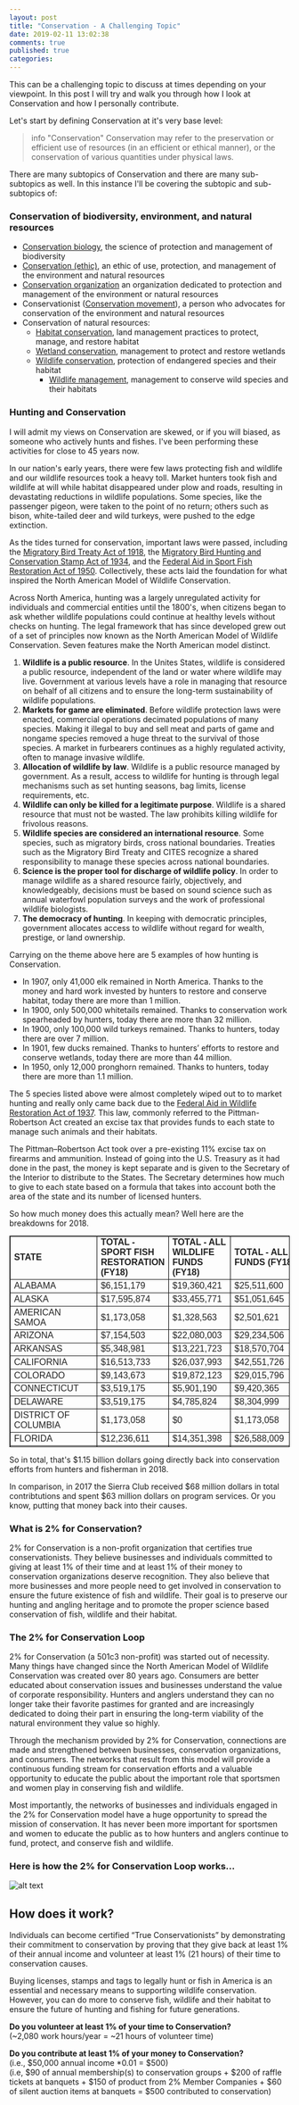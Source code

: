 ```yaml
---
layout: post
title: "Conservation - A Challenging Topic"
date: 2019-02-11 13:02:38
comments: true
published: true
categories:
---
```


This can be a challenging topic to discuss at times depending on your viewpoint. In this post I will try and walk you through how I look at Conservation and how I personally contribute.

Let's start by defining Conservation at it's very base level:

> info "Conservation"
> Conservation may refer to the preservation or efficient use of resources (in an efficient or ethical manner), or the conservation of various quantities under physical laws.

There are many subtopics of Conservation and there are many sub-subtopics as well. In this instance I'll be covering the subtopic and sub-subtopics of:

### Conservation of biodiversity, environment, and natural resources

* [Conservation biology](https://en.wikipedia.org/wiki/Conservation_biology), the science of protection and management of biodiversity
* [Conservation (ethic)](https://en.wikipedia.org/wiki/Conservation_(ethic)), an ethic of use, protection, and management of the environment and natural resources
* [Conservation organization](https://en.wikipedia.org/wiki/Conservation_organization) an organization dedicated to protection and management of the environment or natural resources
* Conservationist ([Conservation movement](https://en.wikipedia.org/wiki/Conservation_movement)), a person who advocates for conservation of the environment and natural resources
* Conservation of natural resources:
  * [Habitat conservation](https://en.wikipedia.org/wiki/Habitat_conservation), land management practices to protect, manage, and restore habitat
  * [Wetland conservation](https://en.wikipedia.org/wiki/Wetland_conservation), management to protect and restore wetlands
  * [Wildlife conservation](https://en.wikipedia.org/wiki/Wildlife_conservation), protection of endangered species and their habitat
    * [Wildlife management](https://en.wikipedia.org/wiki/Wildlife_management), management to conserve wild species and their habitats

### Hunting and Conservation

I will admit my views on Conservation are skewed, or if you will biased, as someone who actively hunts and fishes. I've been performing these activities for close to 45 years now. 

In our nation's early years, there were few laws protecting fish and wildlife and our wildlife resources took a heavy toll. Market hunters took fish and wildlife at will while habitat disappeared under plow and roads, resulting in devastating reductions in wildlife populations. Some species, like the passenger pigeon, were taken to the point of no return; others such as bison, white-tailed deer and wild turkeys, were pushed to the edge extinction.

As the tides turned for conservation, important laws were passed, including the [Migratory Bird Treaty Act of 1918](https://en.wikipedia.org/wiki/Migratory_Bird_Treaty_Act_of_1918), the [Migratory Bird Hunting and Conservation Stamp Act of 1934](https://en.wikipedia.org/wiki/Federal_Duck_Stamp), and the [Federal Aid in Sport Fish Restoration Act of 1950](https://en.wikipedia.org/wiki/Dingell%E2%80%93Johnson_Act). Collectively, these acts laid the foundation for what inspired the North American Model of Wildlife Conservation.

Across North America, hunting was a largely unregulated activity for individuals and commercial entities until the 1800's, when citizens began to ask whether wildlife populations could continue at healthy levels without checks on hunting. The legal framework that has since developed grew out of a set of principles now known as the North American Model of Wildlife Conservation. Seven features make the North American model distinct.

1. **Wildlife is a public resource**. In the Unites States, wildlife is considered a public resource, independent of the land or water where wildlife may live. Government at various levels have a role in managing that resource on behalf of all citizens and to ensure the long-term sustainability of wildlife populations.
1. **Markets for game are eliminated**. Before wildlife protection laws were enacted, commercial operations decimated populations of many species. Making it illegal to buy and sell meat and parts of game and nongame species removed a huge threat to the survival of those species. A market in furbearers continues as a highly regulated activity, often to manage invasive wildlife.
1. **Allocation of wildlife by law**. Wildlife is a public resource managed by government. As a result, access to wildlife for hunting is through legal mechanisms such as set hunting seasons, bag limits, license requirements, etc.
1. **Wildlife can only be killed for a legitimate purpose**. Wildlife is a shared resource that must not be wasted. The law prohibits killing wildlife for frivolous reasons.
1. **Wildlife species are considered an international resource**. Some species, such as migratory birds, cross national boundaries. Treaties such as the Migratory Bird Treaty and CITES recognize a shared responsibility to manage these species across national boundaries.
1. **Science is the proper tool for discharge of wildlife policy**. In order to manage wildlife as a shared resource fairly, objectively, and knowledgeably, decisions must be based on sound science such as annual waterfowl population surveys and the work of professional wildlife biologists.
1. **The democracy of hunting**. In keeping with democratic principles, government allocates access to wildlife without regard for wealth, prestige, or land ownership.

Carrying on the theme above here are 5 examples of how hunting is Conservation.

* In 1907, only 41,000 elk remained in North America. Thanks to the money and hard work invested by hunters to restore and conserve habitat, today there are more than 1 million.
* In 1900, only 500,000 whitetails remained. Thanks to conservation work spearheaded by hunters, today there are more than 32 million.
* In 1900, only 100,000 wild turkeys remained. Thanks to hunters, today there are over 7 million.
* In 1901, few ducks remained. Thanks to hunters’ efforts to restore and conserve wetlands, today there are more than 44 million.
* In 1950, only 12,000 pronghorn remained. Thanks to hunters, today there are more than 1.1 million.

The 5 species listed above were almost completely wiped out to to market hunting and really only came back due to the [Federal Aid in Wildlife Restoration Act of 1937](https://en.wikipedia.org/wiki/Pittman%E2%80%93Robertson_Federal_Aid_in_Wildlife_Restoration_Act). This law, commonly referred to the Pittman-Robertson Act created an excise tax that provides funds to each state to manage such animals and their habitats.

The Pittman–Robertson Act took over a pre-existing 11% excise tax on firearms and ammunition. Instead of going into the U.S. Treasury as it had done in the past, the money is kept separate and is given to the Secretary of the Interior to distribute to the States. The Secretary determines how much to give to each state based on a formula that takes into account both the area of the state and its number of licensed hunters. 

So how much money does this actually mean? Well here are the breakdowns for 2018.

<table border="1" style="color: rgb(34, 34, 34); font-family: arial, sans-serif; font-size: 12.8px; height: 379px; border-color: black;" width="837"><tbody><tr><td style="margin: 0px;"><font face="arial,helvetica,sans-serif"><strong><font size="3">STATE</font></strong></font></td>
<td style="margin: 0px;"><font face="arial,helvetica,sans-serif"><strong><font size="3">TOTAL - SPORT FISH RESTORATION (FY18)</font></strong></font></td>
<td style="margin: 0px;"><font face="arial,helvetica,sans-serif"><strong><font size="3">TOTAL - ALL WILDLIFE FUNDS (FY18)</font></strong></font></td>
<td style="margin: 0px;"><font face="arial,helvetica,sans-serif"><strong><font size="3">TOTAL - ALL FUNDS (FY18)</font></strong></font></td>
</tr><tr><td style="margin: 0px;"><font face="arial,helvetica,sans-serif" size="3">ALABAMA</font></td>
<td style="margin: 0px;"><font face="arial,helvetica,sans-serif" size="3">$6,151,179</font></td>
<td style="margin: 0px;"><font face="arial,helvetica,sans-serif" size="3">$19,360,421</font></td>
<td style="margin: 0px;"><font face="arial,helvetica,sans-serif" size="3">$25,511,600</font></td>
</tr><tr><td style="margin: 0px;"><font face="arial,helvetica,sans-serif" size="3">ALASKA</font></td>
<td style="margin: 0px;"><font face="arial,helvetica,sans-serif" size="3">$17,595,874</font></td>
<td style="margin: 0px;"><font face="arial,helvetica,sans-serif" size="3">$33,455,771</font></td>
<td style="margin: 0px;"><font face="arial,helvetica,sans-serif" size="3">$51,051,645</font></td>
</tr><tr><td style="margin: 0px;"><font face="arial,helvetica,sans-serif" size="3">AMERICAN SAMOA</font></td>
<td style="margin: 0px;"><font face="arial,helvetica,sans-serif" size="3">$1,173,058</font></td>
<td style="margin: 0px;"><font face="arial,helvetica,sans-serif" size="3">$1,328,563</font></td>
<td style="margin: 0px;"><font face="arial,helvetica,sans-serif" size="3">$2,501,621</font></td>
</tr><tr><td style="margin: 0px;"><font face="arial,helvetica,sans-serif" size="3">ARIZONA</font></td>
<td style="margin: 0px;"><font face="arial,helvetica,sans-serif" size="3">$7,154,503</font></td>
<td style="margin: 0px;"><font face="arial,helvetica,sans-serif" size="3">$22,080,003</font></td>
<td style="margin: 0px;"><font face="arial,helvetica,sans-serif" size="3">$29,234,506</font></td>
</tr><tr><td style="margin: 0px;"><font face="arial,helvetica,sans-serif" size="3">ARKANSAS</font></td>
<td style="margin: 0px;"><font face="arial,helvetica,sans-serif" size="3">$5,348,981</font></td>
<td style="margin: 0px;"><font face="arial,helvetica,sans-serif" size="3">$13,221,723</font></td>
<td style="margin: 0px;"><font face="arial,helvetica,sans-serif" size="3">$18,570,704</font></td>
</tr><tr><td style="margin: 0px;"><font face="arial,helvetica,sans-serif" size="3">CALIFORNIA</font></td>
<td style="margin: 0px;"><font face="arial,helvetica,sans-serif" size="3">$16,513,733</font></td>
<td style="margin: 0px;"><font face="arial,helvetica,sans-serif" size="3">$26,037,993</font></td>
<td style="margin: 0px;"><font face="arial,helvetica,sans-serif" size="3">$42,551,726</font></td>
</tr><tr><td style="margin: 0px;"><font face="arial,helvetica,sans-serif" size="3">COLORADO</font></td>
<td style="margin: 0px;"><font face="arial,helvetica,sans-serif" size="3">$9,143,673</font></td>
<td style="margin: 0px;"><font face="arial,helvetica,sans-serif" size="3">$19,872,123</font></td>
<td style="margin: 0px;"><font face="arial,helvetica,sans-serif" size="3">$29,015,796</font></td>
</tr><tr><td style="margin: 0px;"><font face="arial,helvetica,sans-serif" size="3">CONNECTICUT</font></td>
<td style="margin: 0px;"><font face="arial,helvetica,sans-serif" size="3">$3,519,175</font></td>
<td style="margin: 0px;"><font face="arial,helvetica,sans-serif" size="3">$5,901,190</font></td>
<td style="margin: 0px;"><font face="arial,helvetica,sans-serif" size="3">$9,420,365</font></td>
</tr><tr><td style="margin: 0px;"><font face="arial,helvetica,sans-serif" size="3">DELAWARE</font></td>
<td style="margin: 0px;"><font face="arial,helvetica,sans-serif" size="3">$3,519,175</font></td>
<td style="margin: 0px;"><font face="arial,helvetica,sans-serif" size="3">$4,785,824</font></td>
<td style="margin: 0px;"><font face="arial,helvetica,sans-serif" size="3">$8,304,999</font></td>
</tr><tr><td style="margin: 0px;"><font face="arial,helvetica,sans-serif" size="3">DISTRICT OF COLUMBIA</font></td>
<td style="margin: 0px;"><font face="arial,helvetica,sans-serif" size="3">$1,173,058</font></td>
<td style="margin: 0px;"><font face="arial,helvetica,sans-serif" size="3">$0</font></td>
<td style="margin: 0px;"><font face="arial,helvetica,sans-serif" size="3">$1,173,058</font></td>
</tr><tr><td style="margin: 0px;"><font face="arial,helvetica,sans-serif" size="3">FLORIDA</font></td>
<td style="margin: 0px;"><font face="arial,helvetica,sans-serif" size="3">$12,236,611</font></td>
<td style="margin: 0px;"><font face="arial,helvetica,sans-serif" size="3">$14,351,398</font></td>
<td style="margin: 0px;"><font face="arial,helvetica,sans-serif" size="3">$26,588,009</font></td>
</tr><tr><td style="margin: 0px;"><font face="arial,helvetica,sans-serif" size="3">GEORGIA</font></td>
<td style="margin: 0px;"><font face="arial,helvetica,sans-serif" size="3">$8,041,424</font></td>
<td style="margin: 0px;"><font face="arial,helvetica,sans-serif" size="3">$23,213,465</font></td>
<td style="margin: 0px;"><font face="arial,helvetica,sans-serif" size="3">$31,254,889</font></td>
</tr><tr><td style="margin: 0px;"><font face="arial,helvetica,sans-serif" size="3">GUAM</font></td>
<td style="margin: 0px;"><font face="arial,helvetica,sans-serif" size="3">$1,173,058</font></td>
<td style="margin: 0px;"><font face="arial,helvetica,sans-serif" size="3">$1,328,563</font></td>
<td style="margin: 0px;"><font face="arial,helvetica,sans-serif" size="3">$2,501,621</font></td>
</tr><tr><td style="margin: 0px;"><font face="arial,helvetica,sans-serif" size="3">HAWAII</font></td>
<td style="margin: 0px;"><font face="arial,helvetica,sans-serif" size="3">$3,519,175</font></td>
<td style="margin: 0px;"><font face="arial,helvetica,sans-serif" size="3">$4,785,824</font></td>
<td style="margin: 0px;"><font face="arial,helvetica,sans-serif" size="3">$8,304,999</font></td>
</tr><tr><td style="margin: 0px;"><font face="arial,helvetica,sans-serif" size="3">IDAHO</font></td>
<td style="margin: 0px;"><font face="arial,helvetica,sans-serif" size="3">$6,430,284</font></td>
<td style="margin: 0px;"><font face="arial,helvetica,sans-serif" size="3">$15,474,320</font></td>
<td style="margin: 0px;"><font face="arial,helvetica,sans-serif" size="3">$21,904,604</font></td>
</tr><tr><td style="margin: 0px;"><font face="arial,helvetica,sans-serif" size="3">ILLINOIS</font></td>
<td style="margin: 0px;"><font face="arial,helvetica,sans-serif" size="3">$6,593,209</font></td>
<td style="margin: 0px;"><font face="arial,helvetica,sans-serif" size="3">$16,335,080</font></td>
<td style="margin: 0px;"><font face="arial,helvetica,sans-serif" size="3">$22,928,289</font></td>
</tr><tr><td style="margin: 0px;"><font face="arial,helvetica,sans-serif" size="3">INDIANA</font></td>
<td style="margin: 0px;"><font face="arial,helvetica,sans-serif" size="3">$4,577,731</font></td>
<td style="margin: 0px;"><font face="arial,helvetica,sans-serif" size="3">$13,573,699</font></td>
<td style="margin: 0px;"><font face="arial,helvetica,sans-serif" size="3">$18,151,430</font></td>
</tr><tr><td style="margin: 0px;"><font face="arial,helvetica,sans-serif" size="3">IOWA</font></td>
<td style="margin: 0px;"><font face="arial,helvetica,sans-serif" size="3">$4,513,130</font></td>
<td style="margin: 0px;"><font face="arial,helvetica,sans-serif" size="3">$11,515,178</font></td>
<td style="margin: 0px;"><font face="arial,helvetica,sans-serif" size="3">$16,028,308</font></td>
</tr><tr><td style="margin: 0px;"><font face="arial,helvetica,sans-serif" size="3">KANSAS</font></td>
<td style="margin: 0px;"><font face="arial,helvetica,sans-serif" size="3">$4,981,927</font></td>
<td style="margin: 0px;"><font face="arial,helvetica,sans-serif" size="3">$14,646,057</font></td>
<td style="margin: 0px;"><font face="arial,helvetica,sans-serif" size="3">$19,627,984</font></td>
</tr><tr><td style="margin: 0px;"><font face="arial,helvetica,sans-serif" size="3">KENTUCKY</font></td>
<td style="margin: 0px;"><font face="arial,helvetica,sans-serif" size="3">$5,198,763</font></td>
<td style="margin: 0px;"><font face="arial,helvetica,sans-serif" size="3">$14,127,290</font></td>
<td style="margin: 0px;"><font face="arial,helvetica,sans-serif" size="3">$19,326,053</font></td>
</tr><tr><td style="margin: 0px;"><font face="arial,helvetica,sans-serif" size="3">LOUISIANA</font></td>
<td style="margin: 0px;"><font face="arial,helvetica,sans-serif" size="3">$6,908,171</font></td>
<td style="margin: 0px;"><font face="arial,helvetica,sans-serif" size="3">$15,884,383</font></td>
<td style="margin: 0px;"><font face="arial,helvetica,sans-serif" size="3">$22,792,554</font></td>
</tr><tr><td style="margin: 0px;"><font face="arial,helvetica,sans-serif" size="3">MAINE</font></td>
<td style="margin: 0px;"><font face="arial,helvetica,sans-serif" size="3">$3,519,175</font></td>
<td style="margin: 0px;"><font face="arial,helvetica,sans-serif" size="3">$8,055,283</font></td>
<td style="margin: 0px;"><font face="arial,helvetica,sans-serif" size="3">$11,574,458</font></td>
</tr><tr><td style="margin: 0px;"><font face="arial,helvetica,sans-serif" size="3">MARYLAND</font></td>
<td style="margin: 0px;"><font face="arial,helvetica,sans-serif" size="3">$3,519,175</font></td>
<td style="margin: 0px;"><font face="arial,helvetica,sans-serif" size="3">$7,754,551</font></td>
<td style="margin: 0px;"><font face="arial,helvetica,sans-serif" size="3">$11,273,726</font></td>
</tr><tr><td style="margin: 0px;"><font face="arial,helvetica,sans-serif" size="3">MASSACHUSETTS</font></td>
<td style="margin: 0px;"><font face="arial,helvetica,sans-serif" size="3">$3,519,175</font></td>
<td style="margin: 0px;"><font face="arial,helvetica,sans-serif" size="3">$7,986,372</font></td>
<td style="margin: 0px;"><font face="arial,helvetica,sans-serif" size="3">$11,505,547</font></td>
</tr><tr><td style="margin: 0px;"><font face="arial,helvetica,sans-serif" size="3">MICHIGAN</font></td>
<td style="margin: 0px;"><font face="arial,helvetica,sans-serif" size="3">$10,692,452</font></td>
<td style="margin: 0px;"><font face="arial,helvetica,sans-serif" size="3">$24,296,525</font></td>
<td style="margin: 0px;"><font face="arial,helvetica,sans-serif" size="3">$34,988,977</font></td>
</tr><tr><td style="margin: 0px;"><font face="arial,helvetica,sans-serif" size="3">MINNESOTA</font></td>
<td style="margin: 0px;"><font face="arial,helvetica,sans-serif" size="3">$12,500,370</font></td>
<td style="margin: 0px;"><font face="arial,helvetica,sans-serif" size="3">$23,400,370</font></td>
<td style="margin: 0px;"><font face="arial,helvetica,sans-serif" size="3">$35,900,740</font></td>
</tr><tr><td style="margin: 0px;"><font face="arial,helvetica,sans-serif" size="3">MISSISSIPPI</font></td>
<td style="margin: 0px;"><font face="arial,helvetica,sans-serif" size="3">$4,009,209</font></td>
<td style="margin: 0px;"><font face="arial,helvetica,sans-serif" size="3">$12,144,757</font></td>
<td style="margin: 0px;"><font face="arial,helvetica,sans-serif" size="3">$16,153,966</font></td>
</tr><tr><td style="margin: 0px;"><font face="arial,helvetica,sans-serif" size="3">MISSOURI</font></td>
<td style="margin: 0px;"><font face="arial,helvetica,sans-serif" size="3">$7,677,750</font></td>
<td style="margin: 0px;"><font face="arial,helvetica,sans-serif" size="3">$21,117,103</font></td>
<td style="margin: 0px;"><font face="arial,helvetica,sans-serif" size="3">$28,794,853</font></td>
</tr><tr><td style="margin: 0px;"><font face="arial,helvetica,sans-serif" size="3">MONTANA</font></td>
<td style="margin: 0px;"><font face="arial,helvetica,sans-serif" size="3">$8,648,987</font></td>
<td style="margin: 0px;"><font face="arial,helvetica,sans-serif" size="3">$21,131,270</font></td>
<td style="margin: 0px;"><font face="arial,helvetica,sans-serif" size="3">$29,780,257</font></td>
</tr><tr><td style="margin: 0px;"><font face="arial,helvetica,sans-serif" size="3">N. MARIANA ISLANDS</font></td>
<td style="margin: 0px;"><font face="arial,helvetica,sans-serif" size="3">$1,173,058</font></td>
<td style="margin: 0px;"><font face="arial,helvetica,sans-serif" size="3">$1,328,563</font></td>
<td style="margin: 0px;"><font face="arial,helvetica,sans-serif" size="3">$2,501,621</font></td>
</tr><tr><td style="margin: 0px;"><font face="arial,helvetica,sans-serif" size="3">NEBRASKA</font></td>
<td style="margin: 0px;"><font face="arial,helvetica,sans-serif" size="3">$4,483,366</font></td>
<td style="margin: 0px;"><font face="arial,helvetica,sans-serif" size="3">$12,833,330</font></td>
<td style="margin: 0px;"><font face="arial,helvetica,sans-serif" size="3">$17,316,696</font></td>
</tr><tr><td style="margin: 0px;"><font face="arial,helvetica,sans-serif" size="3">NEVADA</font></td>
<td style="margin: 0px;"><font face="arial,helvetica,sans-serif" size="3">$4,974,601</font></td>
<td style="margin: 0px;"><font face="arial,helvetica,sans-serif" size="3">$13,948,153</font></td>
<td style="margin: 0px;"><font face="arial,helvetica,sans-serif" size="3">$18,922,754</font></td>
</tr><tr><td style="margin: 0px;"><font face="arial,helvetica,sans-serif" size="3">NEW HAMPSHIRE</font></td>
<td style="margin: 0px;"><font face="arial,helvetica,sans-serif" size="3">$3,519,175</font></td>
<td style="margin: 0px;"><font face="arial,helvetica,sans-serif" size="3">$4,785,824</font></td>
<td style="margin: 0px;"><font face="arial,helvetica,sans-serif" size="3">$8,304,999</font></td>
</tr><tr><td style="margin: 0px;"><font face="arial,helvetica,sans-serif" size="3">NEW JERSEY</font></td>
<td style="margin: 0px;"><font face="arial,helvetica,sans-serif" size="3">$3,519,175</font></td>
<td style="margin: 0px;"><font face="arial,helvetica,sans-serif" size="3">$7,986,372</font></td>
<td style="margin: 0px;"><font face="arial,helvetica,sans-serif" size="3">$11,505,547</font></td>
</tr><tr><td style="margin: 0px;"><font face="arial,helvetica,sans-serif" size="3">NEW MEXICO</font></td>
<td style="margin: 0px;"><font face="arial,helvetica,sans-serif" size="3">$6,244,495</font></td>
<td style="margin: 0px;"><font face="arial,helvetica,sans-serif" size="3">$15,787,434</font></td>
<td style="margin: 0px;"><font face="arial,helvetica,sans-serif" size="3">$22,031,929</font></td>
</tr><tr><td style="margin: 0px;"><font face="arial,helvetica,sans-serif" size="3">NEW YORK</font></td>
<td style="margin: 0px;"><font face="arial,helvetica,sans-serif" size="3">$7,820,180</font></td>
<td style="margin: 0px;"><font face="arial,helvetica,sans-serif" size="3">$20,862,345</font></td>
<td style="margin: 0px;"><font face="arial,helvetica,sans-serif" size="3">$28,682,525</font></td>
</tr><tr><td style="margin: 0px;"><font face="arial,helvetica,sans-serif" size="3">NORTH CAROLINA</font></td>
<td style="margin: 0px;"><font face="arial,helvetica,sans-serif" size="3">$10,344,499</font></td>
<td style="margin: 0px;"><font face="arial,helvetica,sans-serif" size="3">$21,338,737</font></td>
<td style="margin: 0px;"><font face="arial,helvetica,sans-serif" size="3">$31,683,236</font></td>
</tr><tr><td style="margin: 0px;"><font face="arial,helvetica,sans-serif" size="3">NORTH DAKOTA</font></td>
<td style="margin: 0px;"><font face="arial,helvetica,sans-serif" size="3">$4,130,618</font></td>
<td style="margin: 0px;"><font face="arial,helvetica,sans-serif" size="3">$11,377,784</font></td>
<td style="margin: 0px;"><font face="arial,helvetica,sans-serif" size="3">$15,508,402</font></td>
</tr><tr><td style="margin: 0px;"><font face="arial,helvetica,sans-serif" size="3">OHIO</font></td>
<td style="margin: 0px;"><font face="arial,helvetica,sans-serif" size="3">$6,898,966</font></td>
<td style="margin: 0px;"><font face="arial,helvetica,sans-serif" size="3">$16,457,632</font></td>
<td style="margin: 0px;"><font face="arial,helvetica,sans-serif" size="3">$23,356,598</font></td>
</tr><tr><td style="margin: 0px;"><font face="arial,helvetica,sans-serif" size="3">OKLAHOMA</font></td>
<td style="margin: 0px;"><font face="arial,helvetica,sans-serif" size="3">$7,695,368</font></td>
<td style="margin: 0px;"><font face="arial,helvetica,sans-serif" size="3">$19,907,732</font></td>
<td style="margin: 0px;"><font face="arial,helvetica,sans-serif" size="3">$27,603,100</font></td>
</tr><tr><td style="margin: 0px;"><font face="arial,helvetica,sans-serif" size="3">OREGON</font></td>
<td style="margin: 0px;"><font face="arial,helvetica,sans-serif" size="3">$7,820,246</font></td>
<td style="margin: 0px;"><font face="arial,helvetica,sans-serif" size="3">$17,690,588</font></td>
<td style="margin: 0px;"><font face="arial,helvetica,sans-serif" size="3">$25,510,834</font></td>
</tr><tr><td style="margin: 0px;"><font face="arial,helvetica,sans-serif" size="3">PENNSYLVANIA</font></td>
<td style="margin: 0px;"><font face="arial,helvetica,sans-serif" size="3">$8,571,622</font></td>
<td style="margin: 0px;"><font face="arial,helvetica,sans-serif" size="3">$28,157,633</font></td>
<td style="margin: 0px;"><font face="arial,helvetica,sans-serif" size="3">$36,729,255</font></td>
</tr><tr><td style="margin: 0px;"><font face="arial,helvetica,sans-serif" size="3">PUERTO RICO</font></td>
<td style="margin: 0px;"><font face="arial,helvetica,sans-serif" size="3">$3,519,175</font></td>
<td style="margin: 0px;"><font face="arial,helvetica,sans-serif" size="3">$3,452,263</font></td>
<td style="margin: 0px;"><font face="arial,helvetica,sans-serif" size="3">$6,971,438</font></td>
</tr><tr><td style="margin: 0px;"><font face="arial,helvetica,sans-serif" size="3">RHODE ISLAND</font></td>
<td style="margin: 0px;"><font face="arial,helvetica,sans-serif" size="3">$3,519,175</font></td>
<td style="margin: 0px;"><font face="arial,helvetica,sans-serif" size="3">$4,785,824</font></td>
<td style="margin: 0px;"><font face="arial,helvetica,sans-serif" size="3">$8,304,999</font></td>
</tr><tr><td style="margin: 0px;"><font face="arial,helvetica,sans-serif" size="3">SOUTH CAROLINA</font></td>
<td style="margin: 0px;"><font face="arial,helvetica,sans-serif" size="3">$4,899,188</font></td>
<td style="margin: 0px;"><font face="arial,helvetica,sans-serif" size="3">$10,678,793</font></td>
<td style="margin: 0px;"><font face="arial,helvetica,sans-serif" size="3">$15,577,981</font></td>
</tr><tr><td style="margin: 0px;"><font face="arial,helvetica,sans-serif" size="3">SOUTH DAKOTA</font></td>
<td style="margin: 0px;"><font face="arial,helvetica,sans-serif" size="3">$4,490,053</font></td>
<td style="margin: 0px;"><font face="arial,helvetica,sans-serif" size="3">$13,775,104</font></td>
<td style="margin: 0px;"><font face="arial,helvetica,sans-serif" size="3">$18,265,157</font></td>
</tr><tr><td style="margin: 0px;"><font face="arial,helvetica,sans-serif" size="3">TENNESSEE</font></td>
<td style="margin: 0px;"><font face="arial,helvetica,sans-serif" size="3">$7,457,271</font></td>
<td style="margin: 0px;"><font face="arial,helvetica,sans-serif" size="3">$22,544,767</font></td>
<td style="margin: 0px;"><font face="arial,helvetica,sans-serif" size="3">$30,002,038</font></td>
</tr><tr><td style="margin: 0px;"><font face="arial,helvetica,sans-serif" size="3">TEXAS</font></td>
<td style="margin: 0px;"><font face="arial,helvetica,sans-serif" size="3">$17,595,874</font></td>
<td style="margin: 0px;"><font face="arial,helvetica,sans-serif" size="3">$36,656,319</font></td>
<td style="margin: 0px;"><font face="arial,helvetica,sans-serif" size="3">$54,252,193</font></td>
</tr><tr><td style="margin: 0px;"><font face="arial,helvetica,sans-serif" size="3">UTAH</font></td>
<td style="margin: 0px;"><font face="arial,helvetica,sans-serif" size="3">$6,405,939</font></td>
<td style="margin: 0px;"><font face="arial,helvetica,sans-serif" size="3">$14,616,342</font></td>
<td style="margin: 0px;"><font face="arial,helvetica,sans-serif" size="3">$21,022,281</font></td>
</tr><tr><td style="margin: 0px;"><font face="arial,helvetica,sans-serif" size="3">VERMONT</font></td>
<td style="margin: 0px;"><font face="arial,helvetica,sans-serif" size="3">$3,519,175</font></td>
<td style="margin: 0px;"><font face="arial,helvetica,sans-serif" size="3">$4,785,824</font></td>
<td style="margin: 0px;"><font face="arial,helvetica,sans-serif" size="3">$8,304,999</font></td>
</tr><tr><td style="margin: 0px;"><font face="arial,helvetica,sans-serif" size="3">VIRGIN ISLANDS</font></td>
<td style="margin: 0px;"><font face="arial,helvetica,sans-serif" size="3">$1,173,058</font></td>
<td style="margin: 0px;"><font face="arial,helvetica,sans-serif" size="3">$1,328,563</font></td>
<td style="margin: 0px;"><font face="arial,helvetica,sans-serif" size="3">$2,501,621</font></td>
</tr><tr><td style="margin: 0px;"><font face="arial,helvetica,sans-serif" size="3">VIRGINIA</font></td>
<td style="margin: 0px;"><font face="arial,helvetica,sans-serif" size="3">$5,204,846</font></td>
<td style="margin: 0px;"><font face="arial,helvetica,sans-serif" size="3">$14,176,335</font></td>
<td style="margin: 0px;"><font face="arial,helvetica,sans-serif" size="3">$19,381,181</font></td>
</tr><tr><td style="margin: 0px;"><font face="arial,helvetica,sans-serif" size="3">WASHINGTON</font></td>
<td style="margin: 0px;"><font face="arial,helvetica,sans-serif" size="3">$7,112,530</font></td>
<td style="margin: 0px;"><font face="arial,helvetica,sans-serif" size="3">$15,120,458</font></td>
<td style="margin: 0px;"><font face="arial,helvetica,sans-serif" size="3">$22,232,988</font></td>
</tr><tr><td style="margin: 0px;"><font face="arial,helvetica,sans-serif" size="3">WEST VIRGINIA</font></td>
<td style="margin: 0px;"><font face="arial,helvetica,sans-serif" size="3">$3,519,175</font></td>
<td style="margin: 0px;"><font face="arial,helvetica,sans-serif" size="3">$8,209,596</font></td>
<td style="margin: 0px;"><font face="arial,helvetica,sans-serif" size="3">$11,728,771</font></td>
</tr><tr><td style="margin: 0px;"><font face="arial,helvetica,sans-serif" size="3">WISCONSIN</font></td>
<td style="margin: 0px;"><font face="arial,helvetica,sans-serif" size="3">$11,424,513</font></td>
<td style="margin: 0px;"><font face="arial,helvetica,sans-serif" size="3">$23,542,090</font></td>
<td style="margin: 0px;"><font face="arial,helvetica,sans-serif" size="3">$34,966,603</font></td>
</tr><tr><td style="margin: 0px;"><font face="arial,helvetica,sans-serif" size="3">WYOMING</font></td>
<td style="margin: 0px;"><font face="arial,helvetica,sans-serif" size="3">$5,329,957</font></td>
<td style="margin: 0px;"><font face="arial,helvetica,sans-serif" size="3">$13,861,148</font></td>
<td style="margin: 0px;"><font face="arial,helvetica,sans-serif" size="3">$19,191,105</font></td>
</tr><tr><td style="margin: 0px;"><font face="arial,helvetica,sans-serif"> </font></td>
<td style="margin: 0px;"><font face="arial,helvetica,sans-serif"> </font></td>
<td style="margin: 0px;"><font face="arial,helvetica,sans-serif"> </font></td>
<td style="margin: 0px;"><font face="arial,helvetica,sans-serif"> </font></td>
</tr><tr><td style="margin: 0px;"><font face="arial,helvetica,sans-serif"><strong><font size="3">TOTAL </font></strong></font></td>
<td style="margin: 0px;"><font face="arial,helvetica,sans-serif"><strong><font size="3">$351,917,483</font></strong></font></td>
<td style="margin: 0px;"><font face="arial,helvetica,sans-serif"><strong><font size="3">$797,160,652</font></strong></font></td>
<td style="margin: 0px;"><font face="arial,helvetica,sans-serif"><strong><font size="3">$1,149,078,135</font></strong></font></td>
</tr></tbody></table>

So in total, that's $1.15 billion dollars going directly back into conservation efforts from hunters and fisherman in 2018. 

In comparison, in 2017 the Sierra Club received $68 million dollars in total contribtutions and spent $63 million dollars on program services. Or you know, putting that money back into their causes.


### What is 2% for Conservation?

2% for Conservation is a non-profit organization that certifies true conservationists. They believe businesses and individuals committed to giving at least 1% of their time and at least 1% of their money to conservation organizations deserve recognition. They also believe that more businesses and more people need to get involved in conservation to ensure the future existence of fish and wildlife. Their goal is to preserve our hunting and angling heritage and to promote the proper science based conservation of fish, wildlife and their habitat.

### The 2% for Conservation Loop

2% for Conservation (a 501c3 non-profit) was started out of necessity. Many things have changed since the North American Model of Wildlife Conservation was created over 80 years ago. Consumers are better educated about conservation issues and businesses understand the value of corporate responsibility. Hunters and anglers understand they can no longer take their favorite pastimes for granted and are increasingly dedicated to doing their part in ensuring the long-term viability of the natural environment they value so highly.

Through the mechanism provided by 2% for Conservation, connections are made and strengthened between businesses, conservation organizations, and consumers. The networks that result from this model will provide a continuous funding stream for conservation efforts and a valuable opportunity to educate the public about the important role that sportsmen and women play in conserving fish and wildlife.

Most importantly, the networks of businesses and individuals engaged in the 2% for Conservation model have a huge opportunity to spread the mission of conservation. It has never been more important for sportsmen and women to educate the public as to how hunters and anglers continue to fund, protect, and conserve fish and wildlife.

### Here is how the 2% for Conservation Loop works...

![alt text](/images/2PC_Loop.png "2% for Conservation Loop")

## How does it work?

Individuals can become certified “True Conservationists” by demonstrating their commitment to conservation by proving that they give back at least 1% of their annual income and volunteer at least 1% (21 hours) of their time to conservation causes.

Buying licenses, stamps and tags to legally hunt or fish in America is an essential and necessary means to supporting wildlife conservation. However, you can do more to conserve fish, wildlife and their habitat to ensure the future of hunting and fishing for future generations.

**Do you volunteer at least 1% of your time to Conservation?**<br>
(~2,080 work hours/year = ~21 hours of volunteer time)

**Do you contribute at least 1% of your money to Conservation?**<br>
(i.e., $50,000 annual income *0.01 = $500)<br>
(i.e, $90 of annual membership(s) to conservation groups + $200 of raffle tickets at banquets + $150 of product from 2% Member Companies + $60 of silent auction items at banquets = $500 contributed to conservation)


